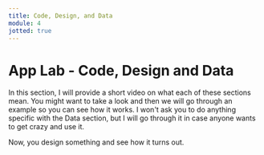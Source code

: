 ```yaml
---
title: Code, Design, and Data
module: 4
jotted: true
---
```


# App Lab - Code, Design and Data

In this section, I will provide a short video on what each of these sections mean. You might want to take a look and then we will go through an example so you can see how it works.  I won't ask you to do anything specific with the Data section, but I will go through it in case anyone wants to get crazy and use it.

<!-- insert video -->

Now, you design something and see how it turns out.